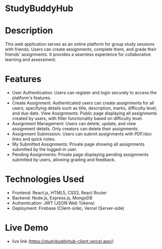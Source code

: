 
 
# StudyBuddyHub
# Description
This web application serves as an online platform for group study sessions with friends. Users can create assignments, complete them, and grade their friends' assignments. It provides a seamless experience for collaborative learning and assessment.

# Features
- User Authentication: Users can register and login securely to access the platform's features.
- Create Assignment: Authenticated users can create assignments for all users, specifying details such as title, description, marks, difficulty level, and due date.
View Assignments: Public page displaying all assignments created by users, with filter functionality based on difficulty level.
- Assignment Management: Users can delete, update, and view assignment details. Only creators can delete their assignments.
- Assignment Submission: Users can submit assignments with PDF/doc links and quick notes.
- My Submitted Assignments: Private page showing all assignments submitted by the logged-in user.
- Pending Assignments: Private page displaying pending assignments submitted by users, allowing grading and feedback.

# Technologies Used
- Frontend: React.js, HTML5, CSS3, React Router
- Backend: Node.js, Express.js, MongoDB
- Authentication: JWT (JSON Web Tokens)
- Deployment: Firebase (Client-side), Vercel (Server-side)


# Live Demo

- live link (https://studybuddyhub-client.vercel.app/)
